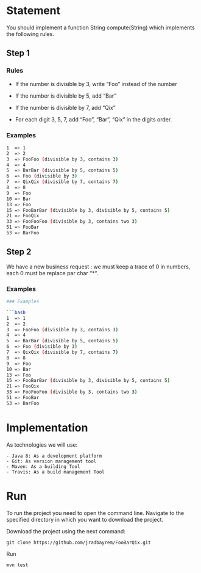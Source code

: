 # Statement

You should implement a function String compute(String) which implements the following rules.

## Step 1

### Rules

- If the number is divisible by 3, write “Foo” instead of the number

- If the number is divisible by 5, add “Bar”

- If the number is divisible by 7, add “Qix”

- For each digit 3, 5, 7, add “Foo”, “Bar”, “Qix” in the digits order.



### Examples

```bash
1  => 1
2  => 2
3  => FooFoo (divisible by 3, contains 3)
4  => 4
5  => BarBar (divisible by 5, contains 5)
6  => Foo (divisible by 3)
7  => QixQix (divisible by 7, contains 7)
8  => 8
9  => Foo
10 => Bar
13 => Foo
15 => FooBarBar (divisible by 3, divisible by 5, contains 5)
21 => FooQix
33 => FooFooFoo (divisible by 3, contains two 3)
51 => FooBar
53 => BarFoo
```

## Step 2
We have a new business request : we must keep a trace of 0 in numbers, each 0 must be replace par char “*“.

### Examples

```bash
### Examples

```bash
1  => 1
2  => 2
3  => FooFoo (divisible by 3, contains 3)
4  => 4
5  => BarBar (divisible by 5, contains 5)
6  => Foo (divisible by 3)
7  => QixQix (divisible by 7, contains 7)
8  => 8
9  => Foo
10 => Bar
13 => Foo
15 => FooBarBar (divisible by 3, divisible by 5, contains 5)
21 => FooQix
33 => FooFooFoo (divisible by 3, contains two 3)
51 => FooBar
53 => BarFoo
```

# Implementation

As technologies we will use:
```
- Java 8: As a development platform
- Git: As version management tool
- Maven: As a building Tool
- Travis: As a build management Tool 
```

# Run

To run the project you need to open the command line.
Navigate to the specified directory in which you want to download the project.

Download the project using the next command:

```bach
git clone https://github.com/jradbayrem/FooBarQix.git
```

Run

```bach
mvn test
```

